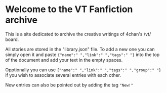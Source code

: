 # Welcome to the VT Fanfiction archive

This is a site dedicated to archive the creative writings of 4chan's /vt/ board. 

All stories are stored in the "library.json" file. To add a new one you can simply open it and paste ``{"name":" ","link":" ","tags":" "}``
 into the top of the document and add your text in the empty spaces.

Opptionally you can use ``{"name":" ","link":" ","tags":" ","group":" "}`` if you wish to associate several entries with each other.

New entries can also be pointed out by adding the tag ``"New!"``
